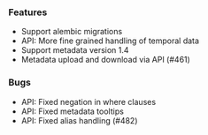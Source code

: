 ### Features
* Support alembic migrations
* API: More fine grained handling of temporal data
* Support metadata version 1.4
* Metadata upload and download via API (#461)

### Bugs
* API: Fixed negation in where clauses
* API: Fixed metadata tooltips
* API: Fixed alias handling (#482)